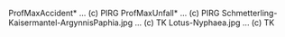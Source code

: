ProfMaxAccident* ... (c) PIRG
ProfMaxUnfall* ... (c) PIRG
Schmetterling-Kaisermantel-ArgynnisPaphia.jpg ... (c) TK
Lotus-Nyphaea.jpg ... (c) TK
